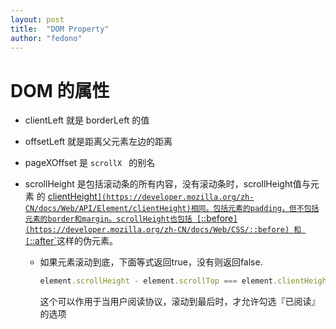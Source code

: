 ```yaml
---
layout: post
title:  "DOM Property"
author: "fedono"
---
```


# DOM 的属性

- clientLeft 就是 borderLeft 的值
- offsetLeft 就是距离父元素左边的距离

- pageXOffset 是  `scrollX ` 的别名

- scrollHeight 是包括滚动条的所有内容，没有滚动条时，scrollHeight值与元素 的 [clientHeight`](https://developer.mozilla.org/zh-CN/docs/Web/API/Element/clientHeight)相同。包括元素的padding，但不包括元素的border和margin。scrollHeight也包括 [`::before`](https://developer.mozilla.org/zh-CN/docs/Web/CSS/::before) 和 [`::after`](https://developer.mozilla.org/zh-CN/docs/Web/CSS/::after)这样的伪元素。

  - 如果元素滚动到底，下面等式返回true，没有则返回false.

    ```js
    element.scrollHeight - element.scrollTop === element.clientHeight
    ```

    这个可以作用于当用户阅读协议，滚动到最后时，才允许勾选『已阅读』的选项


